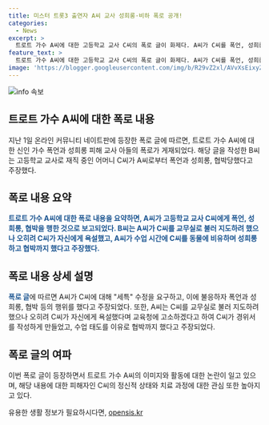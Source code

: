 ```yaml
---
title: 미스터 트롯3 출연자 A씨 교사 성희롱·비하 폭로 공개!
categories:
  - News
excerpt: >
  트로트 가수 A씨에 대한 고등학교 교사 C씨의 폭로 글이 화제다. A씨가 C씨를 폭언, 성희롱하고 협박한 것으로 주장되었으며, C씨는 이로 인해 우울장애, 불면증, 공황장애를 앓고 있고 정신과 치료를 받고 있다고 전했다. 폭로자 B씨는 A씨가 트로트 가수로 데뷔 준비 중이라며 데뷔 후 추가 폭로 의사를 밝히기도 했다. A씨의 데뷔에 대한 관심이 높아질 수 있을 것으로 예상된다.
feature_text: >
  트로트 가수 A씨에 대한 고등학교 교사 C씨의 폭로 글이 화제다. A씨가 C씨를 폭언, 성희롱하고 협박한 것으로 주장되었으며, C씨는 이로 인해 우울장애, 불면증, 공황장애를 앓고 있고 정신과 치료를 받고 있다고 전했다. 폭로자 B씨는 A씨가 트로트 가수로 데뷔 준비 중이라며 데뷔 후 추가 폭로 의사를 밝히기도 했다. A씨의 데뷔에 대한 관심이 높아질 수 있을 것으로 예상된다.
image: 'https://blogger.googleusercontent.com/img/b/R29vZ2xl/AVvXsEixyZcFfHzMRdzZMjFBmAUKJYCLCGyLL1o632UiGVXcaFdKo_bkvkuCioo0uUKlGfBVcT3P84aROyZIXSBEx3Aw5nCQ3pTgDom1WDC4m8eifvWiAmWEEVb4x6G_l8C0QH225ldMjyaFvpxGEBGNO37VmDTDMHGhJPq73UglMfDca1-0aw/s1600/blogspot.png'
---
```


<p><img src="https://blogger.googleusercontent.com/img/b/R29vZ2xl/AVvXsEixyZcFfHzMRdzZMjFBmAUKJYCLCGyLL1o632UiGVXcaFdKo_bkvkuCioo0uUKlGfBVcT3P84aROyZIXSBEx3Aw5nCQ3pTgDom1WDC4m8eifvWiAmWEEVb4x6G_l8C0QH225ldMjyaFvpxGEBGNO37VmDTDMHGhJPq73UglMfDca1-0aw/s1600/blogspot.png" alt="info 속보" /></p>

<h2 data-ke-size="size26">트로트 가수 A씨에 대한 폭로 내용</h2>

<p data-ke-size="size16">지난 1일 온라인 커뮤니티 네이트판에 등장한 폭로 글에 따르면, 트로트 가수 A씨에 대한 신인 가수 폭언과 성희롱 피해 교사 아들의 폭로가 게재되었다. 해당 글을 작성한 B씨는 고등학교 교사로 재직 중인 어머니 C씨가 A씨로부터 폭언과 성희롱, 협박당했다고 주장했다. </p>

<h2 data-ke-size="size26">폭로 내용 요약</h2>

<p data-ke-size="size16"><b><span style="color: #1a5490;">트로트 가수 A씨에 대한 폭로 내용을 요약하면, A씨가 고등학교 교사 C씨에게 폭언, 성희롱, 협박을 행한 것으로 보고되었다. B씨는 A씨가 C씨를 교무실로 불러 지도하려 했으나 오히려 C씨가 자신에게 욕설했고, A씨가 수업 시간에 C씨를 동물에 비유하며 성희롱하고 협박까지 했다고 주장했다.</span></b></p>

<h2 data-ke-size="size26">폭로 내용 상세 설명</h2>

<p data-ke-size="size16"><b><span style="color: #1a5490;">폭로 글</span></b>에 따르면 A씨가 C씨에 대해 "세특" 수정을 요구하고, 이에 불응하자 폭언과 성희롱, 협박 등의 행위를 했다고 주장되었다. 또한, A씨는 C씨를 교무실로 불러 지도하려 했으나 오히려 C씨가 자신에게 욕설했다며 교육청에 고소하겠다고 하여 C씨가 경위서를 작성하게 만들었고, 수업 태도를 이유로 협박까지 했다고 주장되었다.</p>

<h2 data-ke-size="size26">폭로 글의 여파</h2>

<p data-ke-size="size16">이번 폭로 글이 등장하면서 트로트 가수 A씨의 이미지와 활동에 대한 논란이 일고 있으며, 해당 내용에 대한 피해자인 C씨의 정신적 상태와 치료 과정에 대한 관심 또한 높아지고 있다.</p>
유용한 생활 정보가 필요하시다면, <a href="https://opensis.kr" rel="dofollow">opensis.kr</a>


